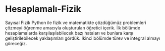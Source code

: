 # Hesaplamalı-Fizik
Sayısal Fizik 
Python ile fizik ve matematikte çözdüğümüz problemleri çözmeyi öğrenme amacıyla oluşturulan öğretici içerik. İlk bölümde hesaplamalarda karşılaşılabilecek bazı hataları ve bunlara karşı geliştirilebilecek yaklaşımları gördük. İkinci bölümde türev ve integral almayı göreceğiz.
